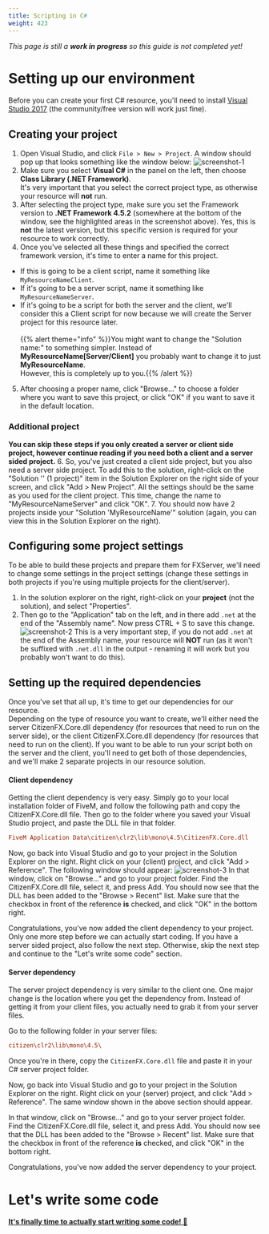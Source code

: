 ```yaml
---
title: Scripting in C#
weight: 423
---
```


_This page is still a <b>work in progress</b> so this guide is not completed yet!_

# Setting up our environment
Before you can create your first C# resource, you'll need to install [Visual Studio 2017](https://visualstudio.microsoft.com/vs/) (the community/free version will work just fine).


## Creating your project
1. Open Visual Studio, and click `File > New > Project`. A window should pop up that looks something like the window below:
![screenshot-1](/csharp-tut-1.png)
2. Make sure you select **Visual C#** in the panel on the left, then choose **Class Library (.NET Framework)**.
<br>It's very important that you select the correct project type, as otherwise your resource will **not** run.
3. After selecting the project type, make sure you set the Framework version to **.NET Framework 4.5.2** (somewhere at the bottom of the window, see the highlighted areas in the screenshot above). Yes, this is **not** the latest version, but this specific version is required for your resource to work correctly.
4. Once you've selected all these things and specified the correct framework version, it's time to enter a name for this project.
  - If this is going to be a client script, name it something like `MyResourceNameClient`.
  - If it's going to be a server script, name it something like `MyResourceNameServer`.
  - If it's going to be a script for both the server and the client, we'll consider this a Client script for now because we will create the Server project for this resource later.
<br><br>{{% alert theme="info" %}}You might want to change the "Solution name:" to something simpler. Instead of **MyResourceName[Server/Client]** you probably want to change it to just **MyResourceName**.<br>However, this is completely up to you.{{% /alert %}}
5. After choosing a proper name, click "Browse..." to choose a folder where you want to save this project, or click "OK" if you want to save it in the default location.
### Additional project
**You can skip these steps if you only created a server or client side project, however continue reading if you need both a client and a server sided project.**
6. So, you've just created a client side project, but you also need a server side project. To add this to the solution, right-click on the "Solution '<solution name>' (1 project)" item in the Solution Explorer on the right side of your screen, and click "Add > New Project". All the settings should be the same as you used for the client project. This time, change the name to "MyResourceNameServer" and click "OK".
7. You should now have 2 projects inside your "Solution 'MyResourceName'" solution (again, you can view this in the Solution Explorer on the right).


## Configuring some project settings
To be able to build these projects and prepare them for FXServer, we'll need to change some settings in the project settings (change these settings in both projects if you're using multiple projects for the client/server).

1. In the solution explorer on the right, right-click on your **project** (not the solution), and select "Properties".
2. Then go to the "Application" tab on the left, and in there add `.net` at the end of the "Assembly name". Now press CTRL + S to save this change. ![screenshot-2](/csharp-tut-2.png)
This is a very important step, if you do not add `.net` at the end of the Assembly name, your resource will **NOT** run (as it won't be suffixed with `.net.dll` in the output - renaming it will work but you probably won't want to do this).

## Setting up the required dependencies
Once you've set that all up, it's time to get our dependencies for our resource.
<br>Depending on the type of resource you want to create, we'll either need the server CitizenFX.Core.dll dependency (for resources that need to run on the server side), or the client CitizenFX.Core.dll dependency (for resources that need to run on the client). If you want to be able to run your script both on the server and the client, you'll need to get both of those dependencies, and we'll make 2 separate projects in our resource solution.

#### Client dependency
Getting the client dependency is very easy. Simply go to your local installation folder of FiveM, and follow the following path and copy the CitizenFX.Core.dll file. Then go to the folder where you saved your  Visual Studio project, and paste the DLL file in that folder.
```ini
FiveM Application Data\citizen\clr2\lib\mono\4.5\CitizenFX.Core.dll
```
Now, go back into Visual Studio and go to your project in the Solution Explorer on the right. Right click on your (client) project, and click "Add > Reference".
The following window should appear: ![screenshot-3](/csharp-tut-3.png)
In that window, click on "Browse..." and go to your project folder. Find the CitizenFX.Core.dll file, select it, and press Add. You should now see that the DLL has been added to the "Browse > Recent" list. Make sure that the checkbox in front of the reference **is** checked, and click "OK" in the bottom right.

Congratulations, you've now added the client dependency to your project. Only one more step before we can actually start coding. If you have a server sided project, also follow the next step. Otherwise, skip the next step and continue to the "Let's write some code" section.


#### Server dependency
The server project dependency is very similar to the client one. One major change is the location where you get the dependency from. Instead of getting it from your client files, you actually need to grab it from your server files.

Go to the following folder in your server files:
```ini
citizen\clr2\lib\mono\4.5\
```
Once you're in there, copy the `CitizenFX.Core.dll` file and paste it in your C# server project folder.

Now, go back into Visual Studio and go to your project in the Solution Explorer on the right. Right click on your (server) project, and click "Add > Reference".
The same window shown in the above section should appear.

In that window, click on "Browse..." and go to your server project folder. Find the CitizenFX.Core.dll file, select it, and press Add. You should now see that the DLL has been added to the "Browse > Recent" list. Make sure that the checkbox in front of the reference **is** checked, and click "OK" in the bottom right.

Congratulations, you've now added the server dependency to your project.


# Let's write some code
**[It's finally time to actually start writing some code! 🎉](/docs/scripting-manual/introduction/creating-your-first-script-csharp)**
